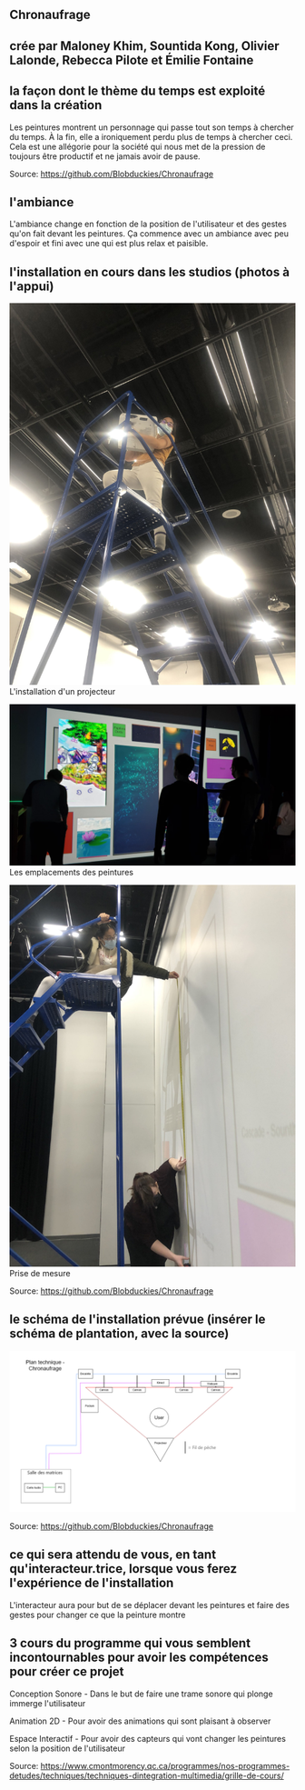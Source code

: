 ## Chronaufrage

## crée par Maloney Khim, Sountida Kong, Olivier Lalonde, Rebecca Pilote et Émilie Fontaine

## la façon dont le thème du temps est exploité dans la création
Les peintures montrent un personnage qui passe tout son temps à chercher du temps. À la fin, elle a ironiquement perdu plus de temps à chercher ceci. Cela est une allégorie pour la société qui nous met de la pression de toujours être productif et ne jamais avoir de pause.

Source: https://github.com/Blobduckies/Chronaufrage
## l'ambiance
L'ambiance change en fonction de la position de l'utilisateur et des gestes qu'on fait devant les peintures. Ça commence avec un ambiance avec peu d'espoir et fini avec une qui est plus relax et paisible.

## l'installation en cours dans les studios (photos à l'appui)

![projecteur](media_chronaufrage/projecteur.jpg)
L'installation d'un projecteur

![peintures](media_chronaufrage/peintures.jpg)
Les emplacements des peintures

![mesures](media_chronaufrage/mesures.jpg)
Prise de mesure

Source: https://github.com/Blobduckies/Chronaufrage

## le schéma de l'installation prévue (insérer le schéma de plantation, avec la source)

![plan](media_chronaufrage/plan_technique.png)

Source: https://github.com/Blobduckies/Chronaufrage

## ce qui sera attendu de vous, en tant qu'interacteur.trice, lorsque vous ferez l'expérience de l'installation

L'interacteur aura pour but de se déplacer devant les peintures et faire des gestes pour changer ce que la peinture montre

## 3 cours du programme qui vous semblent incontournables pour avoir les compétences pour créer ce projet

Conception Sonore - Dans le but de faire une trame sonore qui plonge immerge l'utilisateur

Animation 2D - Pour avoir des animations qui sont plaisant à observer

Espace Interactif - Pour avoir des capteurs qui vont changer les peintures selon la position de l'utilisateur

Source: https://www.cmontmorency.qc.ca/programmes/nos-programmes-detudes/techniques/techniques-dintegration-multimedia/grille-de-cours/
